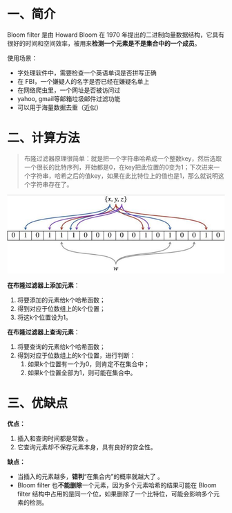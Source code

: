 # 一、简介

Bloom filter 是由 Howard Bloom 在 1970 年提出的二进制向量数据结构，它具有很好的时间和空间效率，被用来**检测一个元素是不是集合中的一个成员**。 

使用场景：

- 字处理软件中，需要检查一个英语单词是否拼写正确
- 在 FBI，一个嫌疑人的名字是否已经在嫌疑名单上
- 在网络爬虫里，一个网址是否被访问过
- yahoo, gmail等邮箱垃圾邮件过滤功能
- 可以用于海量数据去重（近似）

# 二、计算方法

> 布隆过滤器原理很简单：就是把一个字符串哈希成一个整数key，然后选取一个很长的比特序列，开始都是0，在key把此位置的0变为1；下次进来一个字符串，哈希之后的值key，如果在此比特位上的值也是1，那么就说明这个字符串存在了。 

![bloomfilter](assets/bloomfilter.jpg)

**在布隆过滤器上添加元素**：

1. 将要添加的元素给k个哈希函数；
2. 得到对应于位数组上的k个位置；
3. 将这k个位置设为1。

**在布隆过滤器上查询元素**：

1. 将要查询的元素给k个哈希函数；
2. 得到对应于位数组上的k个位置，进行判断：
   1. 如果k个位置有一个为0，则肯定不在集合中；
   2. 如果k个位置全部为1，则可能在集合中。

# 三、优缺点

**优点：**

1. 插入和查询时间都是常数 。
2. 它查询元素却不保存元素本身，具有良好的安全性。 

**缺点：**

- 当插入的元素越多，**错判**“在集合内”的概率就越大了 。
- Bloom filter 也**不能删除**一个元素，因为多个元素哈希的结果可能在 Bloom filter 结构中占用的是同一个位，如果删除了一个比特位，可能会影响多个元素的检测。  

